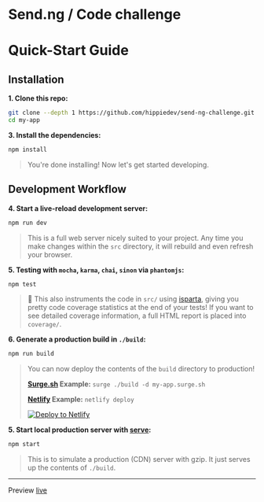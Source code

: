 # Send.ng / Code challenge



# Quick-Start Guide

## Installation

**1. Clone this repo:**

```sh
git clone --depth 1 https://github.com/hippiedev/send-ng-challenge.git my-app
cd my-app
```

**3. Install the dependencies:**

```sh
npm install
```

> You're done installing! Now let's get started developing.



## Development Workflow


**4. Start a live-reload development server:**

```sh
npm run dev
```

> This is a full web server nicely suited to your project. Any time you make changes within the `src` directory, it will rebuild and even refresh your browser.

**5. Testing with `mocha`, `karma`, `chai`, `sinon` via `phantomjs`:**

```sh
npm test
```

> 🌟 This also instruments the code in `src/` using [isparta](https://github.com/douglasduteil/isparta), giving you pretty code coverage statistics at the end of your tests! If you want to see detailed coverage information, a full HTML report is placed into `coverage/`.

**6. Generate a production build in `./build`:**

```sh
npm run build
```

> You can now deploy the contents of the `build` directory to production!
>
> **[Surge.sh](https://surge.sh) Example:** `surge ./build -d my-app.surge.sh`
> 
> **[Netlify](https://www.netlify.com/docs/cli/) Example:** `netlify deploy`
>
> [![Deploy to Netlify](https://www.netlify.com/img/deploy/button.svg)](https://app.netlify.com/start/deploy?repository=https://github.com/developit/preact-boilerplate)


**5. Start local production server with [serve](https://github.com/zeit/serve):**

```sh
npm start
```

> This is to simulate a production (CDN) server with gzip. It just serves up the contents of `./build`.



---

Preview [live](https://send-ng-challenge.netlify.app/)